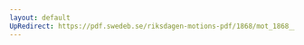 ```yaml
---
layout: default
UpRedirect: https://pdf.swedeb.se/riksdagen-motions-pdf/1868/mot_1868__ak__00176.pdf
---
```

